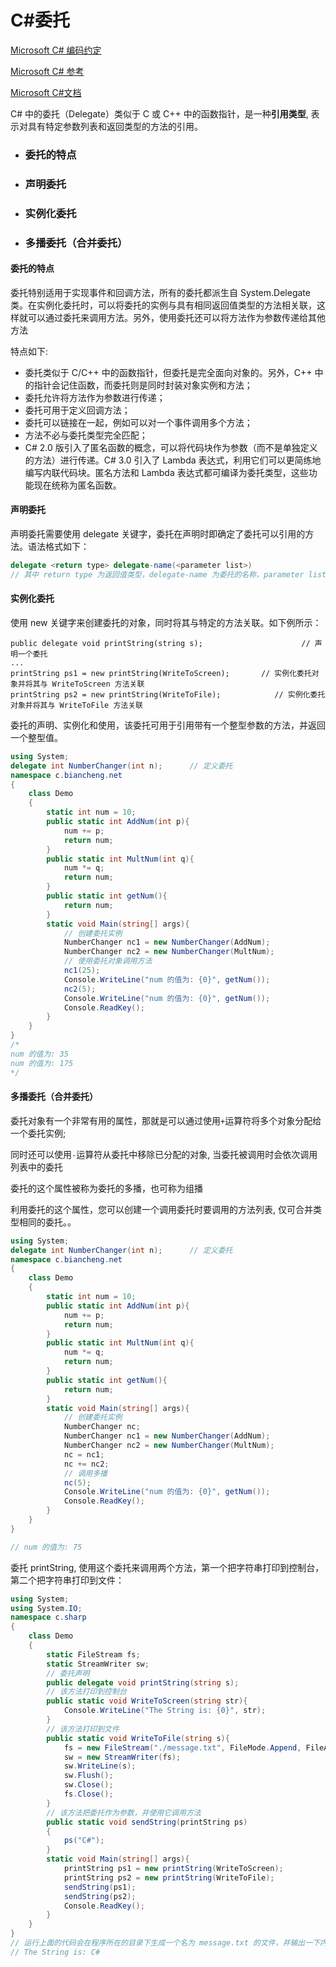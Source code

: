 # C#委托

[Microsoft C# 编码约定](https://learn.microsoft.com/zh-cn/dotnet/csharp/fundamentals/coding-style/coding-conventions)

[Microsoft C# 参考](https://learn.microsoft.com/zh-cn/previous-versions/visualstudio/visual-studio-2012/618ayhy6(v=vs.110))

[Microsoft C#文档](https://learn.microsoft.com/zh-cn/dotnet/csharp/)

C# 中的委托（Delegate）类似于 C 或 C++ 中的函数指针，是一种**引用类型**, 表示对具有特定参数列表和返回类型的方法的引用。



- ### 委托的特点

- ### 声明委托

- ### 实例化委托

- ### 多播委托（合并委托）

> 

#### 委托的特点

委托特别适用于实现事件和回调方法，所有的委托都派生自 System.Delegate 类。在实例化委托时，可以将委托的实例与具有相同返回值类型的方法相关联，这样就可以通过委托来调用方法。另外，使用委托还可以将方法作为参数传递给其他方法

特点如下:

- 委托类似于 C/C++ 中的函数指针，但委托是完全面向对象的。另外，C++ 中的指针会记住函数，而委托则是同时封装对象实例和方法；
- 委托允许将方法作为参数进行传递；
- 委托可用于定义回调方法；
- 委托可以链接在一起，例如可以对一个事件调用多个方法；
- 方法不必与委托类型完全匹配；
- C# 2.0 版引入了匿名函数的概念，可以将代码块作为参数（而不是单独定义的方法）进行传递。C# 3.0 引入了 Lambda 表达式，利用它们可以更简练地编写内联代码块。匿名方法和 Lambda 表达式都可编译为委托类型，这些功能现在统称为匿名函数。



#### 声明委托

声明委托需要使用 delegate 关键字，委托在声明时即确定了委托可以引用的方法。语法格式如下：

```C#
delegate <return type> delegate-name(<parameter list>)
// 其中 return type 为返回值类型，delegate-name 为委托的名称，parameter list 为参数列表。
```



#### 实例化委托

使用 new 关键字来创建委托的对象，同时将其与特定的方法关联。如下例所示：

```
public delegate void printString(string s);                      // 声明一个委托
...
printString ps1 = new printString(WriteToScreen);       // 实例化委托对象并将其与 WriteToScreen 方法关联
printString ps2 = new printString(WriteToFile);            // 实例化委托对象并将其与 WriteToFile 方法关联
```

委托的声明、实例化和使用，该委托可用于引用带有一个整型参数的方法，并返回一个整型值。

```C#
using System;
delegate int NumberChanger(int n);      // 定义委托
namespace c.biancheng.net
{
    class Demo
    {
        static int num = 10;
        public static int AddNum(int p){
            num += p;
            return num;
        }
        public static int MultNum(int q){
            num *= q;
            return num;
        }
        public static int getNum(){
            return num;
        }
        static void Main(string[] args){
            // 创建委托实例
            NumberChanger nc1 = new NumberChanger(AddNum);
            NumberChanger nc2 = new NumberChanger(MultNum);
            // 使用委托对象调用方法
            nc1(25);
            Console.WriteLine("num 的值为: {0}", getNum());
            nc2(5);
            Console.WriteLine("num 的值为: {0}", getNum());
            Console.ReadKey();
        }
    }
}
/*
num 的值为: 35
num 的值为: 175
*/
```



#### 多播委托（合并委托）

委托对象有一个非常有用的属性，那就是可以通过使用`+`运算符将多个对象分配给一个委托实例; 

同时还可以使用`-`运算符从委托中移除已分配的对象, 当委托被调用时会依次调用列表中的委托

委托的这个属性被称为委托的多播，也可称为组播

利用委托的这个属性，您可以创建一个调用委托时要调用的方法列表, 仅可合并类型相同的委托。。

```C#
using System;
delegate int NumberChanger(int n);      // 定义委托
namespace c.biancheng.net
{
    class Demo
    {
        static int num = 10;
        public static int AddNum(int p){
            num += p;
            return num;
        }
        public static int MultNum(int q){
            num *= q;
            return num;
        }
        public static int getNum(){
            return num;
        }
        static void Main(string[] args){
            // 创建委托实例
            NumberChanger nc;
            NumberChanger nc1 = new NumberChanger(AddNum);
            NumberChanger nc2 = new NumberChanger(MultNum);
            nc = nc1;
            nc += nc2;
            // 调用多播
            nc(5);
            Console.WriteLine("num 的值为: {0}", getNum());
            Console.ReadKey();
        }
    }
}

// num 的值为: 75
```

委托 printString, 使用这个委托来调用两个方法，第一个把字符串打印到控制台，第二个把字符串打印到文件：

```C#
using System;
using System.IO;
namespace c.sharp
{
    class Demo
    {
        static FileStream fs;
        static StreamWriter sw;
        // 委托声明
        public delegate void printString(string s);
        // 该方法打印到控制台
        public static void WriteToScreen(string str){
            Console.WriteLine("The String is: {0}", str);
        }
        // 该方法打印到文件
        public static void WriteToFile(string s){
            fs = new FileStream("./message.txt", FileMode.Append, FileAccess.Write);
            sw = new StreamWriter(fs);
            sw.WriteLine(s);
            sw.Flush();
            sw.Close();
            fs.Close();
        }
        // 该方法把委托作为参数，并使用它调用方法
        public static void sendString(printString ps)
        {
            ps("C#");
        }
        static void Main(string[] args){
            printString ps1 = new printString(WriteToScreen);
            printString ps2 = new printString(WriteToFile);
            sendString(ps1);
            sendString(ps2);
            Console.ReadKey();
        }
    }
}
// 运行上面的代码会在程序所在的目录下生成一个名为 message.txt 的文件，并输出一下内容：
// The String is: C#
```


